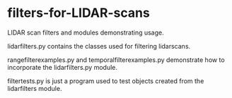 # filters-for-LIDAR-scans
LIDAR scan filters and modules demonstrating usage.

lidarfilters.py contains the classes used for filtering lidarscans.

rangefilterexamples.py and temporalfilterexamples.py demonstrate how to incorporate the lidarfilters.py module.

filtertests.py is just a program used to test objects created from the lidarfilters module.


